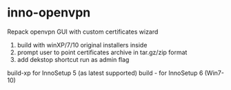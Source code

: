 # inno-openvpn
Repack openvpn GUI with custom certificates wizard

1) build with winXP/7/10 original installers inside
2) prompt user to point certificates archive in tar.gz/zip format
3) add dekstop shortcut run as admin flag

build-xp for InnoSetup 5 (as latest supported)
build - for InnoSetup 6 (Win7-10)
